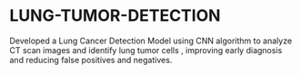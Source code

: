 # LUNG-TUMOR-DETECTION
Developed a Lung Cancer Detection Model using CNN algorithm to analyze CT scan images and identify lung tumor cells , improving early diagnosis and reducing false positives and negatives.

